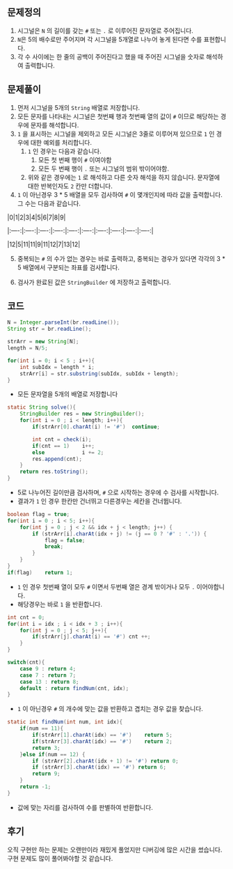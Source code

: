 ## 문제정의

1. 시그널은 `N` 의 길이를 갖는 `#` 또는 `.` 로 이루어진 문자열로 주어집니다.
2. `N`은 5의 배수로만 주어지며 각 시그널을 5개열로 나누어 놓게 된다면 수를 표현합니다.
3. 각 수 사이에는 한 줄의 공백이 주어진다고 했을 때 주어진 시그널을 숫자로 해석하여 출력합니다.

## 문제풀이

1. 먼저 시그널을 5개의 `String` 배열로 저장합니다.
2. 모든 문자를 나타내는 시그널은 첫번째 행과 첫번째 열의 값이 `#` 이므로 해당하는 경우에 문자를 해석합니다.
3. `1` 을 표시하는 시그널을 제외하고 모든 시그널은 3줄로 이루어져 있으므로 `1` 인 경우에 대한 예외를 처리합니다.
    1. `1` 인 경우는 다음과 같습니다.
        1. 모든 첫 번째 행이 `#` 이여야함
        2. 모든 두 번째 행이 `.` 또는 시그널의 범위 밖이어야함.
    2. 위와 같은 경우에는 `1` 로 해석하고 다른 숫자 해석을 하지 않습니다. 문자열에 대한 반복인자도 `2` 칸만 더합니다.
4. `1` 이 아닌경우 3 * 5 배열을 모두 검사하여 `#` 이 몇개인지에 따라 값을 출력합니다. 그 수는 다음과 같습니다.

|0|1|2|3|4|5|6|7|8|9|

|:—-:|:—-:|:—-:|:—-:|:—-:|:—-:|:—-:|:—-:|:—-:|:—-:|

|12|5|11|11|9|11|12|7|13|12|

 5. 중복되는 `#` 의 수가 없는 경우는 바로 출력하고, 중복되는 경우가 있다면 각각의 3 * 5 배열에서 구분되는 좌표를 검사합니다.

 6. 검사가 완료된 값은 `StringBuilder` 에 저장하고 출력합니다.

## 코드

```java
N = Integer.parseInt(br.readLine());
String str = br.readLine();

strArr = new String[N];
length = N/5;

for(int i = 0; i < 5 ; i++){
	int subIdx = length * i;
	strArr[i] = str.substring(subIdx, subIdx + length);
}
```

- 모든 문자열을 5개의 배열로 저장합니다

```java
static String solve(){
    StringBuilder res = new StringBuilder();
    for(int i = 0 ; i < length; i++){
        if(strArr[0].charAt(i) != '#')  continue;

        int cnt = check(i);
        if(cnt == 1)    i++;
        else            i += 2;
        res.append(cnt);
    }
    return res.toString();
}
```

- 5로 나누어진 길이만큼 검사하며, `#` 으로 시작하는 경우에 수 검사를 시작합니다.
- 결과가 `1` 인 경우 한칸만 건너뛰고 다른경우는 세칸을 건너뜁니다.

```java
boolean flag = true;
for(int i = 0 ; i < 5; i++){
	for(int j = 0 ; j < 2 && idx + j < length; j++) {
		if (strArr[i].charAt(idx + j) != (j == 0 ? '#' : '.')) {
			flag = false;
			break;
		}
	}
}
if(flag)    return 1;
```

- `1` 인 경우 첫번째 열이 모두 `#` 이면서 두번째 열은 경계 밖이거나 모두 `.` 이어야합니다.
- 해당경우는 바로 `1` 을 반환합니다.

```java
int cnt = 0;
for(int i = idx ; i < idx + 3 ; i++){
	for(int j = 0 ; j < 5; j++){
		if(strArr[j].charAt(i) == '#') cnt ++;
	}
}

switch(cnt){
	case 9 : return 4;
	case 7 : return 7;
	case 13 : return 8;
	default : return findNum(cnt, idx);
}
```

- `1` 이 아닌경우 `#` 의 개수에 맞는 값을 반환하고 겹치는 경우 값을 찾습니다.

```java
static int findNum(int num, int idx){
    if(num == 11){
        if(strArr[1].charAt(idx) == '#')    return 5;
        if(strArr[3].charAt(idx) == '#')    return 2;
        return 3;
    }else if(num == 12) {
        if (strArr[2].charAt(idx + 1) != '#') return 0;
        if (strArr[3].charAt(idx) == '#') return 6;
        return 9;
    }
    return -1;
}
```

- 값에 맞는 자리를 검사하여 수를 판별하여 반환합니다.

## 후기

오직 구현만 하는 문제는 오랜만이라 재밌게 풀었지만 디버깅에 많은 시간을 썼습니다. 구현 문제도 많이 풀어봐야할 것 같습니다.